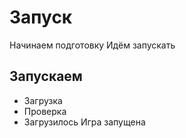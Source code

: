 # Запуск
Начинаем подготовку
Идём запускать
## Запускаем
- Загрузка
- Проверка
- Загрузилось
Игра запущена
